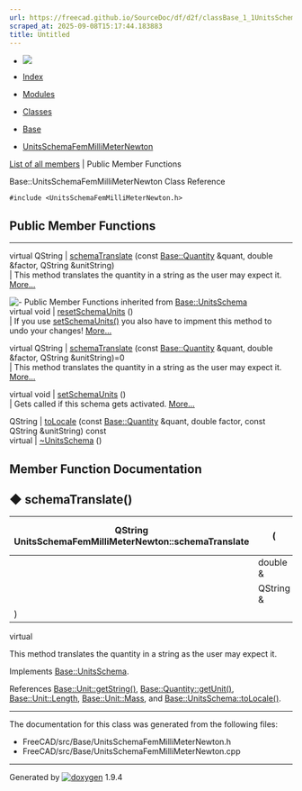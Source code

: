 ```yaml
---
url: https://freecad.github.io/SourceDoc/df/d2f/classBase_1_1UnitsSchemaFemMilliMeterNewton.html
scraped_at: 2025-09-08T15:17:44.183883
title: Untitled
---
```


  * [ ![](https://www.freecad.org/svg/logo-freecad.svg) ](https://freecadweb.org "FreeCAD")
  * [Index](../../index.html "Index")
  * [Modules](../../modules.html "Modules list")
  * [Classes](../../annotated.html "Annotated list")

  * [Base](../../db/d07/namespaceBase.html)
  * [UnitsSchemaFemMilliMeterNewton](../../df/d2f/classBase_1_1UnitsSchemaFemMilliMeterNewton.html)

[List of all members](../../de/d65/classBase_1_1UnitsSchemaFemMilliMeterNewton-members.html) | Public Member Functions

Base::UnitsSchemaFemMilliMeterNewton Class Reference

`#include <UnitsSchemaFemMilliMeterNewton.h>`

##  Public Member Functions  
  
---  
virtual QString | [schemaTranslate](../../df/d2f/classBase_1_1UnitsSchemaFemMilliMeterNewton.html#aa6c39631dcc2e8da9b8212a34b00d785) (const [Base::Quantity](../../d8/d18/classBase_1_1Quantity.html) &quant, double &factor, QString &unitString)  
| This method translates the quantity in a string as the user may expect it.
[More...](../../df/d2f/classBase_1_1UnitsSchemaFemMilliMeterNewton.html#aa6c39631dcc2e8da9b8212a34b00d785)  
  
![-](../../closed.png) Public Member Functions inherited from
[Base::UnitsSchema](../../d9/dc7/classBase_1_1UnitsSchema.html)  
virtual void | [resetSchemaUnits](../../d9/dc7/classBase_1_1UnitsSchema.html#a35f563d52fd70672d5a0573387fce90a) ()  
| If you use
[setSchemaUnits()](../../d9/dc7/classBase_1_1UnitsSchema.html#aabcec42ea804cfdde39daf5ee817c8d6
"Gets called if this schema gets activated.") you also have to impment this
method to undo your changes!
[More...](../../d9/dc7/classBase_1_1UnitsSchema.html#a35f563d52fd70672d5a0573387fce90a)  
  
virtual QString | [schemaTranslate](../../d9/dc7/classBase_1_1UnitsSchema.html#a8ff374bff7ebc4f654ed3978080052d7) (const [Base::Quantity](../../d8/d18/classBase_1_1Quantity.html) &quant, double &factor, QString &unitString)=0  
| This method translates the quantity in a string as the user may expect it.
[More...](../../d9/dc7/classBase_1_1UnitsSchema.html#a8ff374bff7ebc4f654ed3978080052d7)  
  
virtual void | [setSchemaUnits](../../d9/dc7/classBase_1_1UnitsSchema.html#aabcec42ea804cfdde39daf5ee817c8d6) ()  
| Gets called if this schema gets activated.
[More...](../../d9/dc7/classBase_1_1UnitsSchema.html#aabcec42ea804cfdde39daf5ee817c8d6)  
  
QString | [toLocale](../../d9/dc7/classBase_1_1UnitsSchema.html#aacde4020d5617f0e65769350940f0a44) (const [Base::Quantity](../../d8/d18/classBase_1_1Quantity.html) &quant, double factor, const QString &unitString) const  
virtual | [~UnitsSchema](../../d9/dc7/classBase_1_1UnitsSchema.html#a9ce6e264f497d11e3fdc467a228cafed) ()  
  
## Member Function Documentation

## ◆ schemaTranslate()

| QString UnitsSchemaFemMilliMeterNewton::schemaTranslate  | ( | const [Base::Quantity](../../d8/d18/classBase_1_1Quantity.html) & | _quant_ ,   
---|---|---|---  
|  | double & | _factor_ ,   
|  | QString & | _unitString_  
| ) | |   
virtual  
  
This method translates the quantity in a string as the user may expect it.

Implements
[Base::UnitsSchema](../../d9/dc7/classBase_1_1UnitsSchema.html#a8ff374bff7ebc4f654ed3978080052d7).

References
[Base::Unit::getString()](../../d2/d37/classBase_1_1Unit.html#ae403a424663d4df4b4a4886093ed07d1),
[Base::Quantity::getUnit()](../../d8/d18/classBase_1_1Quantity.html#acf401f989cc46b7c864565e89113ede4),
[Base::Unit::Length](../../d2/d37/classBase_1_1Unit.html#ae7af32a08ea9a0e1501571a2902c84bd),
[Base::Unit::Mass](../../d2/d37/classBase_1_1Unit.html#a0487599b7ddcb19c431b2e5522af173a),
and
[Base::UnitsSchema::toLocale()](../../d9/dc7/classBase_1_1UnitsSchema.html#aacde4020d5617f0e65769350940f0a44).

* * *

The documentation for this class was generated from the following files:

  * FreeCAD/src/Base/UnitsSchemaFemMilliMeterNewton.h
  * FreeCAD/src/Base/UnitsSchemaFemMilliMeterNewton.cpp

* * *

Generated by
[![doxygen](../../doxygen.svg)](https://www.doxygen.org/index.html) 1.9.4

